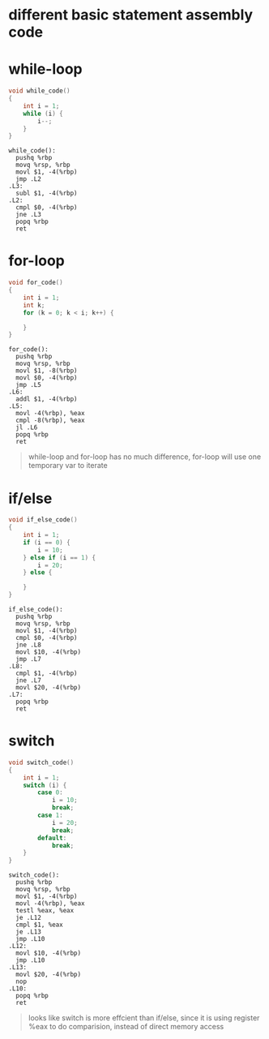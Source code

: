 # different basic statement assembly code

while-loop
====
```c++
void while_code()
{
    int i = 1;
    while (i) {
        i--;
    }
}
```
```assembly
while_code():
  pushq %rbp
  movq %rsp, %rbp
  movl $1, -4(%rbp)
  jmp .L2
.L3:
  subl $1, -4(%rbp)
.L2:
  cmpl $0, -4(%rbp)
  jne .L3
  popq %rbp
  ret
```

for-loop
====
```c++
void for_code()
{
    int i = 1;
    int k;
    for (k = 0; k < i; k++) {

    }
}
```
```assembly
for_code():
  pushq %rbp
  movq %rsp, %rbp
  movl $1, -8(%rbp)
  movl $0, -4(%rbp)
  jmp .L5
.L6:
  addl $1, -4(%rbp)
.L5:
  movl -4(%rbp), %eax
  cmpl -8(%rbp), %eax
  jl .L6
  popq %rbp
  ret
```
> while-loop and for-loop has no much difference, for-loop will use one temporary var to iterate

if/else
====
```c++
void if_else_code()
{
    int i = 1;
    if (i == 0) {
        i = 10;
    } else if (i == 1) {
        i = 20;
    } else {

    }
}
```
```assembly
if_else_code():
  pushq %rbp
  movq %rsp, %rbp
  movl $1, -4(%rbp)
  cmpl $0, -4(%rbp)
  jne .L8
  movl $10, -4(%rbp)
  jmp .L7
.L8:
  cmpl $1, -4(%rbp)
  jne .L7
  movl $20, -4(%rbp)
.L7:
  popq %rbp
  ret
```

switch
====

```c++
void switch_code()
{
    int i = 1;
    switch (i) {
        case 0:
            i = 10;
            break;
        case 1:
            i = 20;
            break;
        default:
            break;
    }
}
```
```assembly
switch_code():
  pushq %rbp
  movq %rsp, %rbp
  movl $1, -4(%rbp)
  movl -4(%rbp), %eax
  testl %eax, %eax
  je .L12
  cmpl $1, %eax
  je .L13
  jmp .L10
.L12:
  movl $10, -4(%rbp)
  jmp .L10
.L13:
  movl $20, -4(%rbp)
  nop
.L10:
  popq %rbp
  ret
```
> looks like switch is more effcient than if/else, since it is using register %eax to do comparision, instead of direct memory access
